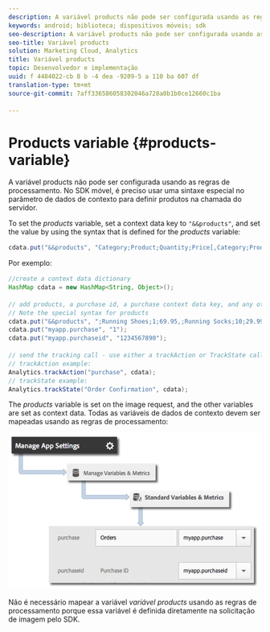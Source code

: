 ```yaml
---
description: A variável products não pode ser configurada usando as regras de processamento. No SDK móvel, é preciso usar uma sintaxe especial no parâmetro de dados de contexto para definir produtos na chamada do servidor.
keywords: android; biblioteca; dispositivos móveis; sdk
seo-description: A variável products não pode ser configurada usando as regras de processamento. No SDK móvel, é preciso usar uma sintaxe especial no parâmetro de dados de contexto para definir produtos na chamada do servidor.
seo-title: Variável products
solution: Marketing Cloud, Analytics
title: Variável products
topic: Desenvolvedor e implementação
uuid: f 4484022-cb 8 b -4 dea -9209-5 a 110 ba 607 df
translation-type: tm+mt
source-git-commit: 7aff336586058302046a728a0b1b0ce12660c1ba

---
```



# Products variable {#products-variable}

A variável products não pode ser configurada usando as regras de processamento. No SDK móvel, é preciso usar uma sintaxe especial no parâmetro de dados de contexto para definir produtos na chamada do servidor.

To set the *products* variable, set a context data key to `"&&products"`, and set the value by using the syntax that is defined for the *products* variable:

```java
cdata.put("&&products", "Category;Product;Quantity;Price[,Category;Product;Quantity;Price]");
```

Por exemplo:

```java
//create a context data dictionary 
HashMap cdata = new HashMap<String, Object>(); 
 
// add products, a purchase id, a purchase context data key, and any other data you want to collect. 
// Note the special syntax for products 
cdata.put("&&products", ";Running Shoes;1;69.95,;Running Socks;10;29.99"); 
cdata.put("myapp.purchase", "1"); 
cdata.put("myapp.purchaseid", "1234567890"); 
 
// send the tracking call - use either a trackAction or TrackState call. 
// trackAction example: 
Analytics.trackAction("purchase", cdata); 
// trackState example: 
Analytics.trackState("Order Confirmation", cdata);
```

The *products* variable is set on the image request, and the other variables are set as context data. Todas as variáveis de dados de contexto devem ser mapeadas usando as regras de processamento:

![](assets/map-products.png)

Não é necessário mapear a variável *variável products* usando as regras de processamento porque essa variável é definida diretamente na solicitação de imagem pelo SDK.
